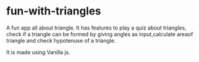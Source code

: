 # fun-with-triangles
A fun app all about triangle.
It has features to play a quiz about triangles, check if a triangle can be formed by giving angles as input,calculate areaof triangle and check hypotenuse of a triangle.

It is made using Vanilla js.